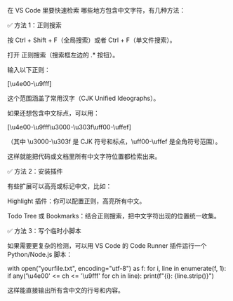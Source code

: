 在 VS Code 里要快速检索 哪些地方包含中文字符，有几种方法：

✅ 方法 1：正则搜索

按 Ctrl + Shift + F（全局搜索）或者 Ctrl + F（单文件搜索）。

打开 正则搜索（搜索框左边的 .* 按钮）。

输入以下正则：

[\u4e00-\u9fff]


这个范围涵盖了常用汉字（CJK Unified Ideographs）。

如果还想包含中文标点，可以用：

[\u4e00-\u9fff\u3000-\u303f\uff00-\uffef]


（其中 \u3000-\u303f 是 CJK 符号和标点，\uff00-\uffef 是全角符号范围）。

这样就能把代码或文档里所有中文字符位置都检索出来。

✅ 方法 2：安装插件

有些扩展可以高亮或标记中文，比如：

Highlight 插件：你可以配置正则，高亮所有中文。

Todo Tree 或 Bookmarks：结合正则搜索，把中文字符出现的位置统一收集。

✅ 方法 3：写个临时小脚本

如果需要更复杂的检测，可以用 VS Code 的 Code Runner 插件运行一个 Python/Node.js 脚本：

with open("yourfile.txt", encoding="utf-8") as f:
    for i, line in enumerate(f, 1):
        if any('\u4e00' <= ch <= '\u9fff' for ch in line):
            print(f"{i}: {line.strip()}")


这样能直接输出所有含中文的行号和内容。
